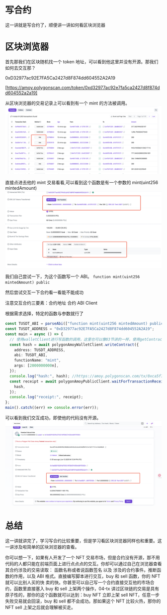 # 写合约

这一讲就是写合约了，顺便讲一讲如何看区块浏览器

# 区块浏览器

首先那我们在区块随机找一个 token 地址，可以看到他这里并没有开源。那我们如何去交互那？

0xD32977ac92E7FA5Ca2427d8F874dd604552A2A19

[https://amoy.polygonscan.com/token/0xd32977ac92e7fa5ca2427d8f874dd604552a2a19]

从区块浏览器的交易记录上可以看到有一个 mint 的方法被调用。
![mint](./image/mint.png)

直接点进去他的 mint 交易看看,可以看到这个函数是有一个参数的 mint(uint256 mintedAmount)
![mint2](./image/mint2.png)

我们自己尝试一下，为这个函数写一个 ABI。
`function mint(uint256 mintedAmount) public`

然后尝试交互一下合约看一看能不能成功

注意交互合约三要素：合约地址 合约 ABI Client

根据需求选择，特定的函数与参数就行了

```ts
const TUSDT_ABI = parseAbi(["function mint(uint256 mintedAmount) public"]);
const TUSDT_ADDRESS = "0xD32977ac92E7FA5Ca2427d8F874dd604552A2A19";
const main = async () => {
  // 使用walletClient进行写函数的调用，这里也可以像03节讲的一样，使用getContract先获取合约实例
  const hash = await polygonAmoyWalletClient.writeContract({
    address: TUSDT_ADDRESS,
    abi: TUSDT_ABI,
    functionName: "mint",
    args: [2000000000n],
  });
  console.log("hash:", hash); //https://amoy.polygonscan.com/tx/0xca5f7a5c369b995c9bb8bc0efe26c0c4ce6244df69141a15d1777c1a144a9bd3
  const receipt = await polygonAmoyPublicClient.waitForTransactionReceipt({
    hash,
  });
  console.log("receipt:", receipt);
};
main().catch((err) => console.error(err));
```

可以看到我们交互成功，即使他的代码没有开源。
![success](./image/success.png)

# 总结

这一讲就讲完了，学习写合约比较重要，但是学习看区块浏览器同样也和重要。这一讲涉及啦简单的区块浏览器的查看。

你可以想一下，如果有人开发了一个 NFT 交易市场，但是合约没有开源，那不用代码的人都只能在前端页面上进行点点点的交互。你却可以通过自己在浏览器查看 其合约涉及的交易读取： 函数名称或者说函数签名 以及 涉及的合约事件。推断函数的作用，以及 ABI 格式。直接编写脚本进行交互，buy 和 sell 函数，你的 NFT 就可以比别人买的快 卖的快。你甚至可以自己写一个合约直接交互他的市场合约，函数里直接塞入 buy 和 sell 上架两个操作，04-tx 讲过区块链的交易是具有原子性的，那你的这个函数就可以达到：buy NFT 立即上架 sell NFT，任意一步失败交易就会回滚，buy 和 sell 都不会成功。那如果这个 NFT 比较火热，那你的 NFT sell 上架之后就会理解被买走。
